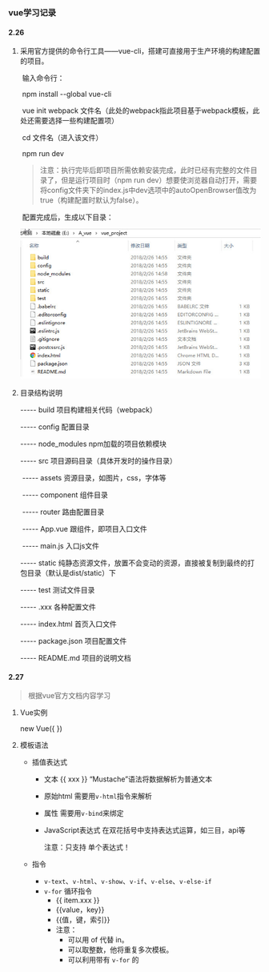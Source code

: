 ### vue学习记录

#### 2.26

1. 采用官方提供的命令行工具——vue-cli，搭建可直接用于生产环境的构建配置的项目。

   ​	输入命令行：

   ​		npm  install  --global  vue-cli 

   ​		vue  init  webpack  文件名（此处的webpack指此项目基于webpack模板，此处还需要选择一些构建配置项）

   ​		cd  文件名（进入该文件）

   ​		npm  run  dev 

   > 注意：执行完毕后即项目所需依赖安装完成，此时已经有完整的文件目录了，但是运行项目时（npm  run  dev）想要使浏览器自动打开，需要将config文件夹下的index.js中dev选项中的autoOpenBrowser值改为true（构建配置时默认为false）。

   ​	配置完成后，生成以下目录：

   ![配置目录](./image/2018-02-26_151229.jpg)

2. 目录结构说明

   ----- build		项目构建相关代码（webpack）

   ----- config		配置目录

   ----- node_modules 	npm加载的项目依赖模块

   ----- src			项目源码目录（具体开发时的操作目录）

   ​	----- assets		资源目录，如图片，css，字体等

   ​	----- component	组件目录

   ​	----- router		路由配置目录

   ​	----- App.vue		跟组件，即项目入口文件

   ​	----- main.js		入口js文件	

   ----- static		纯静态资源文件，放置不会变动的资源，直接被复制到最终的打包目录（默认是dist/static）下

   ----- test		测试文件目录

   ----- .xxx		各种配置文件

   ----- index.html	首页入口文件

   ----- package.json		项目配置文件

   ----- README.md		项目的说明文档

#### 2.27

> 根据vue官方文档内容学习

1. Vue实例

   new  Vue({ })

2. 模板语法

   * 插值表达式

     + 文本       {{ xxx }}  “Mustache”语法将数据解析为普通文本

     + 原始html        需要用`v-html`指令来解析

     + 属性            需要用`v-bind`来绑定

     + JavaScript表达式       在双花括号中支持表达式运算，如三目，api等 

       注意：只支持 单个表达式！

   * 指令

     + `v-text`、`v-html`、`v-show`、`v-if`、`v-else`、`v-else-if`
     + `v-for`    循环指令
       + <any  v-for="item  in  array/object/number/string">{{ item.xxx }}</any>
       + <any  v-for="(value,key)  in  集合">{{value，key}}</any>
       + <any  v-for="(value,key,index)  in  集合">{{值，键，索引}}</any>
       + 注意：
         + 可以用 of 代替 in。
         + 可以取整数，他将重复多次模板。
         + 可以利用带有 `v-for` 的 <template>渲染多个元素。
         + 在组件中使用`v-for` ，key是必须的。
     + `v-pre`
       + 跳过这个元素和它的子元素的编译过程，可以用来显示原始 Mustache 标签
     + `v-cloak`
       + 保持在元素上直到关联实例结束编译。和 CSS 规则如 `[v-cloak] { display: none }` 一起用时，这个指令可以隐藏未编译的 Mustache 标签直到实例准备完毕。
     + `v-once`
       + 只渲染元素和组件一次。随后的重新渲染，元素/组件及其所有的子节点将被视为静态内容并跳过，可以用于优化更新性能。
     + `v-on`
       + 缩写：@
       + 用法：绑定DOM事件或自定义事件（事件名称是参数形式）
       + 修饰符：.stop(停止冒泡)   .prevent(阻止默认行为)   .once(只触发一次)
     + `v-bind`
       + 缩写：:
       + 用法：动态地绑定一个或多个特性，或一个组件 prop 到表达式
       + 修饰符
     + `v-model`
       + 用法：在表单控件或者组件上创建双向绑定
       + 修饰符： .lazy(取代input监听change事件)   .number(字符串转数字)   .trim(过滤首尾空格)

3. 计算属性

   对于模版内复杂逻辑的表达式，都应该使用计算属性。计算属性在computed中，可以用 *vm.属性名* 来访问，值得注意的是计算属性是基于其自身依赖的值进行缓存的，即其依赖的的值未发生变化，计算属性就不会重新求值。

   ​	注意：计算属性默认只有getter，可以手动添加setter。eg：computed.html

4. 侦听器

   当需要在数据变化时执行异步或开销较大的操作时，使用watch最为合适。


#### 2.28

1. Class绑定

   + 对象（可用具体对象或计算属性）
   + 数组（数组中可以有三目表达式也可以嵌套对象）
   + 注意：class绑定用在自定义组件上时，则该class将被添加到该组件的根元素上面，且该元素上原有的class不会被覆盖，将共存。

2. Style绑定

   + 对象（可用具体对象或计算属性）

   - 数组

   - 多重值：从 2.3.0 起可以为 style 绑定中的属性提供一个包含多个值的数组，常用于提供多个带前缀的值，如：

     ​	<div :style="{ display: ['-webkit-box', '-ms-flexbox', 'flex'] }"></div>

     这样写只会渲染数组中最后一个被浏览器支持的值。在本例中，如果浏览器支持不带浏览器前缀的 flexbox，那么就只会渲染 `display: flex`

3. 条件渲染

   + `v-if`

     注意：

      + 若想使用其渲染分组，可以用<template>元素包裹，渲染结果将不包括<template>元素
     + `v-else-if` 必须在` v-if `后，而` v-else `必须在` v-if` 和` v-else-if `后。
     + 用 key 管理可复用元素
       + Vue 会尽可能高效地渲染元素，通常会复用已有元素而不是从头开始渲染，当状态切换时，页面上已有的元素将不再重新渲染，故可以保留用户已输入的信息。
       + 若不想要复用，则只需要添加一个具有唯一值的 key 属性即可，此时添加了 key 属性的元素在状态改变时将会被重新渲染。
     + `v-if` 确保在切换过程中条件块内的事件监听器和子组件适当的被销毁和重建，故其具有更高的切换开销
     + `v-for `的优先级高于` v-if `，这就意味着`v-if `将分别重复的运行域每个 `v-for` 循环中，这样就可以在遍历完成后再进行是否渲染的判断；若想要有条件的跳过循环的执行，则可以将` v-if `写在外层元素或<template>上。

   + `v-show `

     注意：

      + 带有` v-show `的元素始终会被渲染并保留在DOM中，故其具有更高的初始渲染开销，它只是在切换元素的CSS属性display的值。
      + `v-show` 不支持<template>元素

4. 列表渲染

   + `v-for` 

     注意：

      + 用` v-for `正在更新已渲染过的元素列表时，它默认用“就地复用”策略。如果数据项的顺序被改变，Vue 将不会移动 DOM 元素来匹配数据项的顺序， 而是简单复用此处每个元素，并且确保它在特定索引下显示已被渲染过的每个元素。为了给 Vue 一个提示，以便它能跟踪每个节点的身份，从而重用和重新排序现有元素，你需要为每项提供一个唯一 key 属性
         + <div  v-for="item  in  items"  :key="item.id"></div>

   + 更新检测

     + 数组

       + 注意：由于 JavaScript 的限制，Vue 不能检测数组用索引直接设置的项和修改数组长度，应该使用如下：

         ​	Vue.set(数组, 键, 新值)

     + 对象

       + 注意：还是由于 JavaScript 的限制，Vue 不能检测对象属性的添加或删除，故应如下：

         ​	Vue.set(object, key, value)

         还可以使用 `vm.$set` 实例方法，它只是全局 `Vue.set` 的别名。

5. 事件处理

   + 监听事件绑定

     <button  v-on:click="say"></button>

     <button  v-on:click="say(param)"></button>  此处param为回调函数参数

     <button  v-on:click="say(param,$event)"></button>   此处$event为原始的 DOM 事件

   + 事件修饰符

     + .stop
     + .prevent        
     + .capture        添加事件侦听器时使用 capture 模式。
     + .self          只当事件是从侦听器绑定的元素本身触发时才触发回调。
     + .once          只触发一次回调。
     + .passive         以 `{ passive: true }` 模式添加侦听器

   + 按键修饰符

     + <input v-on:keyup.13="submit">

       只有在 keyCode 是 13 时调用 `vm.submit()`

     + <input @keyup.enter="submit">

     + 按键别名：

       + .enter
       + .tab
       + .delete
       + .esc
       + .space
       + .up
       + .down
       + left
       + right

     + 可以通过全局 config.keyCodes 对象自定义按键修饰符别名，如：

       Vue.config.keyCodes.f1 = 112 ，此时可以使用 v-on:keyup.f1

   + 系统修饰键

     + 仅在按下相应按键时才触发鼠标或键盘事件的监听器

       + .ctrl
       + .alt
       + .shift
       + .meta（Windows下是⊞，Mac下是⌘）

     + .exact        精准的控制系统修饰符组合触发的事件

       + 即使 Alt 或 Shift 被一同按下时也会触发

         <button @click.ctrl="onClick">A</button>

       + 有且只有 Ctrl 被按下的时候才触发

         <button @click.ctrl.exact="onCtrlClick">A</button>

       + 没有任何系统修饰符被按下的时候才触发

         <button @click.exact="onClick">A</button>

     + 鼠标按钮修饰符（限制处理函数仅响应特定的鼠标按钮）

       + .left
       + .right
       + .middle

6. 表单输入的绑定

   + 基础用法
     + input（text、checkbox、radio）、textarea、select
     + 注意： 
       + 在文本区域插值 (`<textarea></textarea>`) 并不会生效，应用 `v-model` 来代替。
       + `v-model` 会忽略所有表单元素的 value、checked、selected 特性的初始值而总是将 Vue 实例的数据作为数据来源，故应该通过 Js在组件的 `data`选项中声明初始值。
   + 值绑定
     + 对于单选按钮，复选框及选择框的选项，`v-model` 绑定的值通常是静态字符串 (对于复选框也可以是布尔值)，若是想要把值绑定到Vue实例的一个动态属性上，可以用 `v-bind` 实现，且这个动态属性的值可以不是字符串。
   + 修饰符
     + .lazy
     + .number
     + .trim
   + 在组件上使用 `v-model`

#### 3.1

1. 组件

   1. 所有的 Vue 组件同时也都是 Vue 的实例，所以可接受相同的选项对象 (除了一些根级特有的选项) 并提供相同的生命周期钩子。

   2. 使用组件

      + 全局注册

        + Vue.component( tagName, options )
        + 组件在注册后，便可以作为自定义元素在一个实例的模板中使用。注意：在初始化实例之前注册组件。

      + 局部注册

        + new  Vue({

          ​	...

          ​	// 注意：选项名为components（加 s）

          ​	components: {

          ​		// 注意：其中注册的组件将只能在父组件模板中可用

          ​		'part-component': { template: “<h1>我是局部注册的组件</h1> ”}

          ​	}

          })

   3. DOM解析注意事项

      + 受HTML本身的一些限制，导致自定义组件在一些元素中无效，如：<ul><table><select>等，解决方法：使用is特性

   4. data必须是函数（数据放在返回值return中）

      + 构造 Vue 实例时传入的各种选项大多数都可以在组件里使用。只有一个例外——data 必须是函数：

        ​	Vue.component({

        ​		...

        ​		data: function(){

        ​			return  {

        ​				info: 'xxx',

        ​				message: 'xxx'

        ​			}

        ​		}

        ​	});

   5. props down,event up（pass props,emit event）

2. Prop

   1. 组件实例的作用域是孤立的。故子组件不能在其模版内直接引用父组件的数据，父组件的数据要通过props下发到子组件中。

      ​	Vue.component( 'child' , {

      ​		props: [ 'vueMessage' ],

      ​		template: "<p>{{ vueMessage }}</p>"

      ​	} )

      调用：<child message="hello"></child>

      + 注意：HTML特性不区分大小写。故父组件在传值时需要将props中的值改为 **短横线分格式命名** 

   2. 动态prop

      + 可以用 `v-bind` 来动态的将 prop 绑定到父组件的数据

        ​	<child  v-bind:my-message="info"></child>

      + 也可以将一个对象(todo)的所有属性作为prop传递（此时 `v-bind` 不带参数）

        ​	<child  v-bind="todo"></child>

   3. 单项数据流

      + prop是单向绑定的，故在子组件内部修改prop不会改变父组件中的数据而且vue会发出警告。所以想要将prop值当作局部数据来用 或是 将其处理成其他数据输出，应该用prop值去初始化一个局部变量 或是 定义一个计算属性并将其值处理后返回。
      + 注意：在 JavaScript 中对象和数组是引用类型，指向同一个内存空间，如果 prop 是一个对象或数组，在子组件内部改变它会影响父组件的状态

   4. prop验证

      + 此时prop选项需要用对象来定义，而不能用数组
      + 注意：若验证propA时，需写成prop-a而不能写成propA

3. 非Prop特性

   + 可直接传入组件，不需要定义相应的prop，且自动添加到子元素的根元素上
   + 替换/合并现有属性
     + 对于多数特性来说，传入的值会覆盖组件本身设定的值，如 type、title等；但对于class和style特性，其值会合并。

4. 自定义事件

   1. 使用 `v-on` 绑定自定义事件

      + 每个 Vue 实例都实现了 事件接口，即：
        + $on( eventName ) 监听事件
        + $emit( eventName ) 触发时间
        + 注意：`$on`  和 `$emit` 并不是 addEventListener 和 dispatchEvent 的别名。
      + 父组件可以在使用子组件的地方直接用 `v-on` 来监听子组件触发的事件。

   2. 给组件绑定原生事件

      + .native

        <my-component  v-on:click.native="doTheThing"></my-component>

   3. 使用自定义事件的表单输入组件

      + 表单输入组件的数据双向绑定：

        <input  v-model="something">

        以上是以下写法的语法糖，

        <input  v-bind:value="something"  v-on:input="something = $event.target.value">

        在组件中使用时，相当于：

        <input  v-bind:value="something"  v-on:input="something = arguments[0]">

        故 要让组件的 `v-model` 生效，他应该接受一个 value prop 和 在有新的值时触发 input 事件并将新值作为参数。

   4. 自定义组件的 `v-model`

      + 默认情况下，一个组件的 `v-model` 会使用 value prop 和 input 事件。但是诸如单选框、复选框之类的输入类型可能会把 value 用做了别的目的。model 选项可以避免这样的冲突：

        Vue.component( 'my-checkbox' , {

        ​	model : {

        ​		prop : 'checked',

        ​		event : 'change'

        ​	},

        ​	props : {

        ​		checked : Boolean,       // 任然需要显式的声明

        ​		value : String          // 这样就拿到value这个prop了

        ​	}

        })

        绑定：

        <my-checkbox  v-model="foo"  value="some value"></my-checkbox>

        上述代码等价于：

        <my-checkbox  :checked="foo"  @change="val => { foo = val }"  value="some value"></my-checkbox>	

5. 使用插槽分发内容

   1. 编译作用域
      + 注意：父组件模板内容在父组件作用域内编译，子组件模板内容在子组件作用域内编译
   2. 单个插槽
      + 在子组件中的 <slot> 标签中的内容为备用内容。备用内容在子组件的作用域内编译，并且只有在宿主元素为空，且没有要插入的内容时才显示备用内容。
      + 除非子组件模板包含至少一个 <slot> 插口，否则父组件的内容将会被丢弃
      + 当子组件模板只有一个没有属性的插槽时，父组件传入的整个内容片段将插入到插槽所在的 DOM 位置，并替换掉插槽标签本身。
   3. 具名插槽
      + <slot> 元素可以用 name 来进一步配置如何分发内容，多个插槽有不同的名字，将匹配内容片段中对应的 slot 特性的元素。
      + 若有匿名插槽（既没有 name 属性），则为默认插槽，作为找不到匹配内容的片段的备用插槽。
   4. 作用域插槽
      + 一种特殊类型的插槽，用作一个 (能被传递数据的) 可重用模板，来代替已经渲染好的元素。
      + 在父级中，具有特殊特性 slot-scope 的 <template> 元素必须存在，表示它是作用域插槽的模板。slot-scope 的值将被用作一个临时变量名，此变量接收从子组件传递过来的 prop 对象
      + 在 2.5.0+，slot-scope 能被用在任意元素或组件中而不再局限于 <template>。

6. 动态组件

   + 通过使用保留的 <component> 元素，并对其 is 特性进行动态绑定，可以在同一个挂载点动态切换多个组件，若想把切换出去的组件保留在内存中，保留它的状态或避免重新渲染，可为此添加一个keep-alive指令参数：

     ​	<keep-alive>

     ​		<component  :is="current">

      			<!-- 非活动组件将被缓存 -->

     ​		</component>

     ​	</keep-alive>

7. 杂项


#### 3.2

1. 组件间的通信

   1. ​

   ​

2. 路由

   1. 路由导航（默认被渲染成一个<a>标签）：

      <router-link  to="/list">Go To List</router-link>

      "to"：指定跳转链接

   2. 路由出口（渲染的地方）：

      <router-view></router-view>

   3. 定义路由

      const  routes  =  [

      ​	{ path: '/list', component: List },

      ​	{ path: '/bar', component: Bar }

      ]

      + 每个路由都映射一个组件（component后是组件名称）。

   4. 创建 router 实例

      const  router  =  new  VueRouter({

      ​	routes        // routes的配置项，此处为缩写，相当于 routes: routes

      });

   5. 挂载到根实例上

      const  app  =  new  Vue({

      ​	router

      }).$mount( '#app' );

   6. 路由访问

      this.$router.params

      this.$router.go(-1);

      this.$router.push(url);

3. 路由嵌套

   const  router  =  new VueRouter({
     routes: [
   ​    { path: '/user/:id', component: User,
   ​      children: [
   ​        {
   ​          // 当 /user/:id/profile 匹配成功
   ​          path: 'profile',
   ​          component: UserProfile
   ​        },
   ​        {
   ​          // 当 /user/:id/posts 匹配成功
   ​          path: 'posts',
   ​          component: UserPosts
   ​        }
   ​      ]
   ​    }
     ]
   })

   + 注意，以 / 开头的嵌套路径会被当作根路径。

4. 重定向 和 别名

   1. 重定向

      redirect:  string/object/function

      - 即 当访问 ‘/list’ 时url会被(替换)重新定向到 ‘/detail’，然后再匹配路由为‘/detail’

        routes: [

        ​	{ path: '/list', redirect: '/detail' }

        ]

   2. 别名

      alias: string

      + 即‘/detail’的别名为‘/list’， 当访问 ‘/list’ 时，url会保持为 ‘/list’，但路由匹配为'/detail'，即访问的实际上是 ‘/detail’

#### 3.5

1. 过渡&动画

   1. 列表过渡

      1. 单元素/组件的过渡

         + <transition  name="fade"><transition>

         + class切换

           1. fade-enter : 定义进入过渡的开始状态。在元素被插入时生效，在下一个帧移除。
           2. fade-enter-active : 定义过渡的状态。在元素整个过渡过程中作用，在元素被插入时生效，在transition/animate完成之后移除。这个类可以被用来定义过渡的过程时间，延迟和曲线函数。
           3. fade-enter-to : 定义进入过渡的结束状态。在元素被插入一帧后生效（与此同时 fade-enter 被删除），在 transition/animate 完成之后移除。
           4. fade-leave : 定义离开过渡的开始状态。在离开过渡被触发时生效，在下一个帧移除。
           5. fade-leave-active : 定义过渡的状态。在元素整个过渡过程中作用，在离开过渡被触发后立即生效，在 transition/animate 完成之后移除。这个类可以被用来定义过渡的过程时间，延迟和曲线函数。
           6. fade-leave-to : 定义离开过渡的结束状态。在离开过渡被触发一帧后生效（与此同时 fade-leave 被删除），在 transition/animate 完成之后移除。

         + 自定义过渡类名

           1. enter-class

           2. enter-active-class

           3. enter-to-class

           4. leave-class

           5. leave-active-class

           6. leave-to-class

              他们的优先级高于普通类名。

         + 同时使用过渡和动画

         + 显性的过渡持续时间

         + JavaScript钩子

           + <transition
               v-on:before-enter="beforeEnter"
               v-on:enter="enter"
               v-on:after-enter="afterEnter"
               v-on:enter-cancelled="enterCancelled"

               v-on:before-leave="beforeLeave"
               v-on:leave="leave"
               v-on:after-leave="afterLeave"
               v-on:leave-cancelled="leaveCancelled" >

             </transition>

           + methods : {

             ​	beforeEnter : function( el ){ },

             ​	enter : function( el, done ){ done() },

             ​	afterEnter : function( el ){ },

             ​	enterCancelled : function( el ){ },

             ​	beforeLeave : function( el ){ },

             ​	leave : function( el, done ){ },

             ​	afterLeave : function( el ){ },

             ​	leaveCancelled : function( el ){ }	// leaveCancelled只能用于 v-show 中

             }	

             注意： 在 enter 和leave 中，回调函数 done 是必须的。否则，他们会被同步调用，过渡会立即完成。

             推荐：仅使用 JavaScript 过渡的元素添加 `v-bind:css="false"`，Vue 会跳过 CSS 的检测。这也可以避免过渡过程中 CSS 的影响。

      2. 初始渲染的过渡

         + 通过 appear 特性设置节点在初始渲染的过渡。

           <transition  appear></transition>

         + 自定义类名

           + appear-class
           + appear-to-class
           + appear-active-class

         + JavaScript钩子

           + <transition

             ​	appear

             ​	v-on:before-appear="xxx"

             ​	v-on:appear="xxx"

             ​	v-on:after-appear="xxx"

             ​	v-on:appear-cancelled="xxx" >

             </transition>

      3. 多个元素的过渡

         + 原生标签可以使用 `v-if`/`v-else` 。

           + 当有相同标签名的元素切换时，需要通过 key 特性设置唯一的值来标记以让Vue区分它们，否则Vue为了效率只会替换相同的标签内部的内容。即使在技术上没有必要，给在 <transition> 组件中的多个元素设置 key 是一个更好的实践！

           + 有时，可以通过给一个元素的 key 特性设置不同的状态来代替 `v-if` 和 `v-else` 

             + <transition>

               ​	<button v-bind:key="isEdit">

               ​		{{ isEdit ? 'Save' : 'Edit' }}

               ​	</button>

               </transition>

             + <transition>

               ​	<button v-bind:key="docState">

               ​		{{ btnMessage }}

               ​	</button>

               </transition>

               // ....

               computed : {

               ​	btnMessage : function( ){

               ​		switch ( this.docState ) {

               ​			case  'aaa' : return  'AAA',

               ​			case  'bbb' : return  BBB',

               ​			case  'ccc' : return  'CCC'

               ​		}

               ​	}

               }

         + 过渡模式

           + <transition>的默认行为：进入和离开同时发生。
           + Vue提供了 过渡模式
             + in-out：新元素先进行过渡，完成后当前元素过渡离开
             + out-in：当前元素先进行过渡，完成后新元素过渡进入

      4. 多个组件的过渡

         + 不需要使用 key 特性，只需要使用 动态组件

      5. 列表过渡

         + <transition-group> 组件
           + 他会以一个真实的元素呈现：默认为一个 <span> （可以通过 tag 特性更换为其他元素）。
           + 内部元素总是需要提供唯一的 key 属性值
         + 列表的进入/离开过渡
         + 列表的排序过度
           + 新增 `v-move` 特性，在元素改变定位的过程中应用。（同样：通过 name 属性来自定义前缀，也可以通过 move-class 属性手动设置。）`v-move` 对于设置过渡的切换时机和过渡曲线非常有用。
           + Vue的内部实现是使用了 FLIP 简单的动画队列使用transforms 将元素从之前的位置平滑过渡新的位置。
           + 注意： 使用FLIP过渡的元素不能设置为 display : inline。作为代替方案，可以设置 display : inline-block 或者放置于 flex 中。

      6. 可复用的过渡

         + 过渡可以通过Vue的组件系统实现复用。要创建一个可复用过渡组件，只要将 <transition> 或者 <transition-group> 作为根组件，再将子组件放置在其中即可。

      7. 动态过渡

   2. 状态过渡

      1. 状态动画 与 侦听器
      2. 动态状态过度
      3. 把过渡放到组件里
      4. 图片动画
         + SVG的本质是数据

#### 3.6

1. 混入

   1. 概念
      + 混入 是一种分发 Vue 组件中可复用功能的非常灵活的方式。混入对象可以包含任意组件选项。当组件使用混入对象时，所有混入对象的选项将被混入该组件本身的选项。
   2. 选项合并
      + 当组件和混入对象含同名选项时，这些选项回合并
        + 数据对象在内部会进行浅合并（一层属性深度），在组件的数据发生冲突时以组件数据优先。
        + 同名的钩子函数将混合为一个数组，因此都将被调用。另外，混入对象的钩子将在组件自身钩子 之前 调用。
        + 值为对象的选项，如：methods，components和directive，将被混合成同一个对象。两个对象键名冲突时，以组建对象的键值对优先。
        + 注意：Vue.extend() 也使用同样的策略进行合并。
   3. 全局混入
      + 也可以全局注册混入对象。但是一旦使用全局混入对象，将会影响到所有之后创建的 Vue 实例。使用恰当时，可以为自定义对象注入处理逻辑。
      + 谨慎使用全局混入对象，因为会影响到每个单独创建的 Vue 实例 (包括第三方模板)。大多数情况下，只应当应用于自定义选项。也可以将其用作 Plugins 以避免产生重复应用。
   4. 自定义选项合并策略
      + 自定义选项将使用默认策略，即简单地覆盖已有值。
      + 自定义逻辑合并......

2. 自定义指令

   1. 简介

      - Vue允许自定义指令

        - 注册全局自定义指令 

          Vue.directive( 'focus' , { 

          ​	inserted : function ( el ) {

          ​		el.focus();

          ​	}

          })

        - 注册局部自定义指令

          directive : {

          ​	focus : {

          ​		inserted : function ( el ) {

          ​			el.focus();

          ​		}

          ​	}

          }

        - 使用自定义指令

          <input  v-focus>

   2. 钩子函数

      1. bind : 只调用一次，指令第一次绑定到元素时调用。即初始化设置。
      2. inserted : 被绑定元素插入父节点时调用（仅保证父节点存在，但不一定已被插入文档中）。
      3. update : 所在组件的 VNode 更时调用，但是可能发生在其子 VNode 更新之前。指令的值可能发生了改变，也可能没有。
      4. componentUpdated : 指令所在组件的 VNode 及其子 VNode 全部更新后调用。
      5. unbind : 只调用一次，指令与元素解绑时调用。

   3. 钩子函数参数

      1. el : 指令所绑定的元素，可以用来直接操作 DOM。
      2. binding : 一个对象，包含以下的属性：
         1. name : 指令名，不包含 v- 前缀。
         2. value : 指令的绑定值，例如在 v-my-directive="1+1"中，绑定值为2。
         3. oldValue : 指令绑定的前一个值，仅在 update 和 componentUpdated 钩子中可用（无论值是否改变都可用）。
         4. expression : 字符串形式的指令表达式，例如在 v-my-directive="1 + 1" 中，表达式为"1 + 1"。
         5. arg : 传给指令的参数，可选。例如在 v-my-directive:foo 中，参数为 "foo"。
         6. modifiers : 一个包含修饰符的对象。例如在 v-my-directive.foo.bar 中，修饰符对象为 { foo: true, bar: true }。
      3. vnode : Vue 编译生成的虚拟节点。
      4. oldVnode : 上一个虚拟节点，仅在 update 和 componentUpdated 钩子中可用。

      + 注意：除 el 之外，其他参数都应该是只读的，切勿进行修改。若需要在钩子函数之间共享数据，建议通过元素的 dataset 来进行。

   4. 函数简写

      + 有时，若想要在 bind 和 update 时触发相同的行为，而不关心其他的钩子，可以简写为：

        Vue.directive( 'color-swatch' , function ( el , binding ) {

        ​	el.style.backgroundColor = binding.value

        })

   5. 对象字面量

      + 若果指令需要多个值，可以传入一个 JavaScript 对象字面量（指令函数能够接受所有合法的 JavaScript 表达式）。

        <div v-demo="{ color: 'white', text: 'hello' }"></div>

        Vue.directive( '' , function ( el, binding ) {

        ​	console.log( binding.value.color );

        });

3. 渲染函数&JSX 

4. ​































































Tween.js       一款可生成平滑动画效果的js动画库

Color.js

Lodash.js

velocity.js